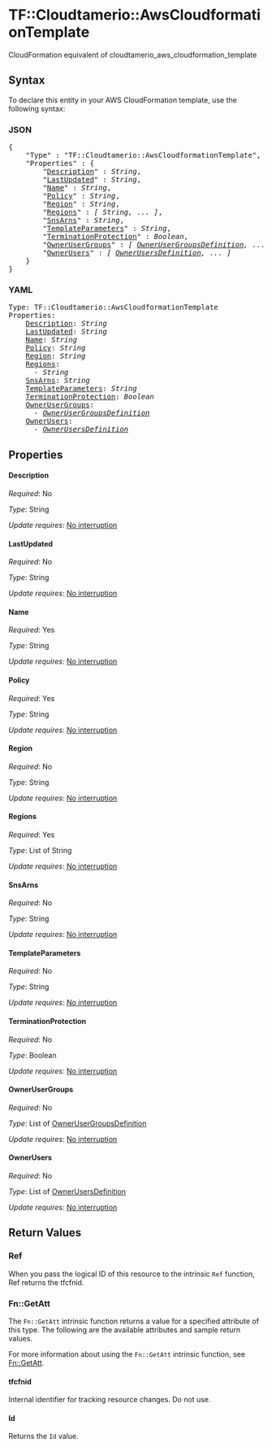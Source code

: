 # TF::Cloudtamerio::AwsCloudformationTemplate

CloudFormation equivalent of cloudtamerio_aws_cloudformation_template

## Syntax

To declare this entity in your AWS CloudFormation template, use the following syntax:

### JSON

<pre>
{
    "Type" : "TF::Cloudtamerio::AwsCloudformationTemplate",
    "Properties" : {
        "<a href="#description" title="Description">Description</a>" : <i>String</i>,
        "<a href="#lastupdated" title="LastUpdated">LastUpdated</a>" : <i>String</i>,
        "<a href="#name" title="Name">Name</a>" : <i>String</i>,
        "<a href="#policy" title="Policy">Policy</a>" : <i>String</i>,
        "<a href="#region" title="Region">Region</a>" : <i>String</i>,
        "<a href="#regions" title="Regions">Regions</a>" : <i>[ String, ... ]</i>,
        "<a href="#snsarns" title="SnsArns">SnsArns</a>" : <i>String</i>,
        "<a href="#templateparameters" title="TemplateParameters">TemplateParameters</a>" : <i>String</i>,
        "<a href="#terminationprotection" title="TerminationProtection">TerminationProtection</a>" : <i>Boolean</i>,
        "<a href="#ownerusergroups" title="OwnerUserGroups">OwnerUserGroups</a>" : <i>[ <a href="ownerusergroupsdefinition.md">OwnerUserGroupsDefinition</a>, ... ]</i>,
        "<a href="#ownerusers" title="OwnerUsers">OwnerUsers</a>" : <i>[ <a href="ownerusersdefinition.md">OwnerUsersDefinition</a>, ... ]</i>
    }
}
</pre>

### YAML

<pre>
Type: TF::Cloudtamerio::AwsCloudformationTemplate
Properties:
    <a href="#description" title="Description">Description</a>: <i>String</i>
    <a href="#lastupdated" title="LastUpdated">LastUpdated</a>: <i>String</i>
    <a href="#name" title="Name">Name</a>: <i>String</i>
    <a href="#policy" title="Policy">Policy</a>: <i>String</i>
    <a href="#region" title="Region">Region</a>: <i>String</i>
    <a href="#regions" title="Regions">Regions</a>: <i>
      - String</i>
    <a href="#snsarns" title="SnsArns">SnsArns</a>: <i>String</i>
    <a href="#templateparameters" title="TemplateParameters">TemplateParameters</a>: <i>String</i>
    <a href="#terminationprotection" title="TerminationProtection">TerminationProtection</a>: <i>Boolean</i>
    <a href="#ownerusergroups" title="OwnerUserGroups">OwnerUserGroups</a>: <i>
      - <a href="ownerusergroupsdefinition.md">OwnerUserGroupsDefinition</a></i>
    <a href="#ownerusers" title="OwnerUsers">OwnerUsers</a>: <i>
      - <a href="ownerusersdefinition.md">OwnerUsersDefinition</a></i>
</pre>

## Properties

#### Description

_Required_: No

_Type_: String

_Update requires_: [No interruption](https://docs.aws.amazon.com/AWSCloudFormation/latest/UserGuide/using-cfn-updating-stacks-update-behaviors.html#update-no-interrupt)

#### LastUpdated

_Required_: No

_Type_: String

_Update requires_: [No interruption](https://docs.aws.amazon.com/AWSCloudFormation/latest/UserGuide/using-cfn-updating-stacks-update-behaviors.html#update-no-interrupt)

#### Name

_Required_: Yes

_Type_: String

_Update requires_: [No interruption](https://docs.aws.amazon.com/AWSCloudFormation/latest/UserGuide/using-cfn-updating-stacks-update-behaviors.html#update-no-interrupt)

#### Policy

_Required_: Yes

_Type_: String

_Update requires_: [No interruption](https://docs.aws.amazon.com/AWSCloudFormation/latest/UserGuide/using-cfn-updating-stacks-update-behaviors.html#update-no-interrupt)

#### Region

_Required_: No

_Type_: String

_Update requires_: [No interruption](https://docs.aws.amazon.com/AWSCloudFormation/latest/UserGuide/using-cfn-updating-stacks-update-behaviors.html#update-no-interrupt)

#### Regions

_Required_: Yes

_Type_: List of String

_Update requires_: [No interruption](https://docs.aws.amazon.com/AWSCloudFormation/latest/UserGuide/using-cfn-updating-stacks-update-behaviors.html#update-no-interrupt)

#### SnsArns

_Required_: No

_Type_: String

_Update requires_: [No interruption](https://docs.aws.amazon.com/AWSCloudFormation/latest/UserGuide/using-cfn-updating-stacks-update-behaviors.html#update-no-interrupt)

#### TemplateParameters

_Required_: No

_Type_: String

_Update requires_: [No interruption](https://docs.aws.amazon.com/AWSCloudFormation/latest/UserGuide/using-cfn-updating-stacks-update-behaviors.html#update-no-interrupt)

#### TerminationProtection

_Required_: No

_Type_: Boolean

_Update requires_: [No interruption](https://docs.aws.amazon.com/AWSCloudFormation/latest/UserGuide/using-cfn-updating-stacks-update-behaviors.html#update-no-interrupt)

#### OwnerUserGroups

_Required_: No

_Type_: List of <a href="ownerusergroupsdefinition.md">OwnerUserGroupsDefinition</a>

_Update requires_: [No interruption](https://docs.aws.amazon.com/AWSCloudFormation/latest/UserGuide/using-cfn-updating-stacks-update-behaviors.html#update-no-interrupt)

#### OwnerUsers

_Required_: No

_Type_: List of <a href="ownerusersdefinition.md">OwnerUsersDefinition</a>

_Update requires_: [No interruption](https://docs.aws.amazon.com/AWSCloudFormation/latest/UserGuide/using-cfn-updating-stacks-update-behaviors.html#update-no-interrupt)

## Return Values

### Ref

When you pass the logical ID of this resource to the intrinsic `Ref` function, Ref returns the tfcfnid.

### Fn::GetAtt

The `Fn::GetAtt` intrinsic function returns a value for a specified attribute of this type. The following are the available attributes and sample return values.

For more information about using the `Fn::GetAtt` intrinsic function, see [Fn::GetAtt](https://docs.aws.amazon.com/AWSCloudFormation/latest/UserGuide/intrinsic-function-reference-getatt.html).

#### tfcfnid

Internal identifier for tracking resource changes. Do not use.

#### Id

Returns the <code>Id</code> value.

